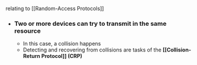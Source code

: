 relating to [[Random-Access Protocols]]
- ### Two or more devices can try to transmit in the same resource
	- In this case, a collision happens
	- Detecting and recovering from collisions are tasks of the **[[Collision-Return Protocol]] (CRP)**